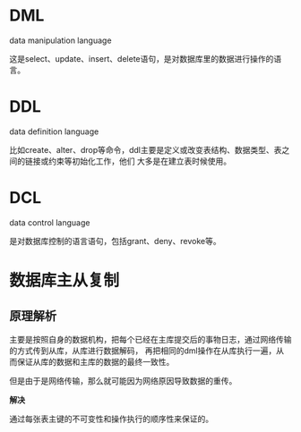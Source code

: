 # DML
 data manipulation language

 这是select、update、insert、delete语句，是对数据库里的数据进行操作的语言。
# DDL
  data definition language

  比如create、alter、drop等命令，ddl主要是定义或改变表结构、数据类型、表之间的链接或约束等初始化工作，他们
  大多是在建立表时候使用。
# DCL
  data control language

  是对数据库控制的语言语句，包括grant、deny、revoke等。
# 数据库主从复制
## 原理解析
   主要是按照自身的数据机构，把每个已经在主库提交后的事物日志，通过网络传输的方式传到从库，从库进行数据解码，
   再把相同的dml操作在从库执行一遍，从而保证从库的数据和主库的数据的最终一致性。

   但是由于是网络传输，那么就可能因为网络原因导致数据的重传。

   **解决**

   通过每张表主键的不可变性和操作执行的顺序性来保证的。


